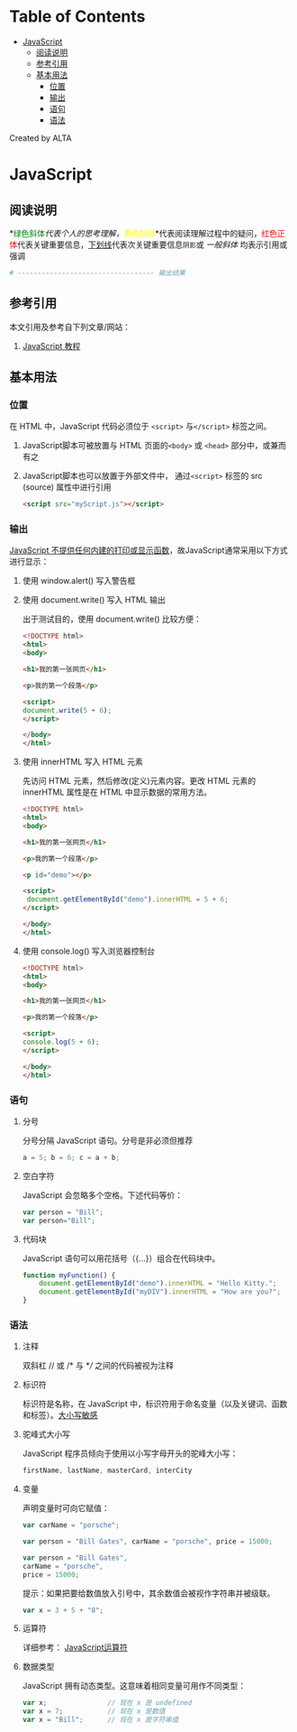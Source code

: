 
Table of Contents
=================

   * [JavaScript](#javascript)
      * [阅读说明](#阅读说明)
      * [参考引用](#参考引用)
      * [基本用法](#基本用法)
         * [位置](#位置)
         * [输出](#输出)
         * [语句](#语句)
         * [语法](#语法)

Created by ALTA


# JavaScript  

## 阅读说明  

*<font color=#008000>绿色斜体</font>*代表个人的思考理解，*<font color=Yellow>黄色斜体</font>*代表阅读理解过程中的疑问，<font color=Red>红色正体</font>代表关键重要信息，<u>下划线</u>代表次关键重要信息`阴影`或 *一般斜体* 均表示引用或强调 

```python
# ---------------------------------- 输出结果
```

## 参考引用  

本文引用及参考自下列文章/网站：

1. [JavaScript 教程](<https://www.w3school.com.cn/js/index.asp>)

## 基本用法  

### 位置

在 HTML 中，JavaScript 代码必须位于 `<script>` 与`</script>` 标签之间。

1. JavaScript脚本可被放置与 HTML 页面的`<body>` 或 `<head>` 部分中，或兼而有之

2. JavaScript脚本也可以放置于外部文件中， 通过`<script>` 标签的 src (source) 属性中进行引用

   ```html
   <script src="myScript.js"></script>
   ```

### 输出  

<u>JavaScript 不提供任何内建的打印或显示函数</u>，故JavaScript通常采用以下方式进行显示：

1. 使用 window.alert() 写入警告框

2. 使用 document.write() 写入 HTML 输出

   出于测试目的，使用 document.write() 比较方便：

   ```html
   <!DOCTYPE html>
   <html>
   <body>
   
   <h1>我的第一张网页</h1>
   
   <p>我的第一个段落</p>
   
   <script>
   document.write(5 + 6);
   </script>
   
   </body>
   </html> 
   ```

3. 使用 innerHTML 写入 HTML 元素

   先访问 HTML 元素，然后修改(定义)元素内容。更改 HTML 元素的 innerHTML 属性是在 HTML 中显示数据的常用方法。

   ```html
   <!DOCTYPE html>
   <html>
   <body>
   
   <h1>我的第一张网页</h1>
   
   <p>我的第一个段落</p>
   
   <p id="demo"></p>
   
   <script>
    document.getElementById("demo").innerHTML = 5 + 6;
   </script>
   
   </body>
   </html> 
   ```

4. 使用 console.log() 写入浏览器控制台

   ```html
   <!DOCTYPE html>
   <html>
   <body>
   
   <h1>我的第一张网页</h1>
   
   <p>我的第一个段落</p>
   
   <script>
   console.log(5 + 6);
   </script>
   
   </body>
   </html>
   ```

### 语句  

1. 分号

   分号分隔 JavaScript 语句。分号是非必须但推荐

   ```javascript
   a = 5; b = 6; c = a + b;
   ```

2. 空白字符  

   JavaScript 会忽略多个空格。下述代码等价：

   ```javascript
   var person = "Bill";
   var person="Bill"; 
   ```

3. 代码块

   JavaScript 语句可以用花括号（{...}）组合在代码块中。

   ```javascript
   function myFunction() {
       document.getElementById("demo").innerHTML = "Hello Kitty.";
       document.getElementById("myDIV").innerHTML = "How are you?";
   }
   ```

### 语法  

1. 注释

   双斜杠 // 或 /* 与 **/* 之间的代码被视为注释 

2. 标识符

   标识符是名称，在 JavaScript 中，标识符用于命名变量（以及关键词、函数和标签）。<u>大小写敏感</u>

3. 驼峰式大小写

   JavaScript 程序员倾向于使用以小写字母开头的驼峰大小写：

   ```javascript
   firstName, lastName, masterCard, interCity
   ```

4. 变量

   声明变量时可向它赋值：

   ```javascript
   var carName = "porsche";
   
   var person = "Bill Gates", carName = "porsche", price = 15000;
   
   var person = "Bill Gates",
   carName = "porsche",
   price = 15000;
   ```

   提示：如果把要给数值放入引号中，其余数值会被视作字符串并被级联。

   ```javascript
   var x = 3 + 5 + "8";
   ```

5. 运算符

   详细参考： [JavaScript运算符](<https://www.w3school.com.cn/js/js_operators.asp>)

6. 数据类型

   JavaScript 拥有动态类型。这意味着相同变量可用作不同类型：

   ```javascript
   var x;               // 现在 x 是 undefined
   var x = 7;           // 现在 x 是数值
   var x = "Bill";      // 现在 x 是字符串值
   ```

   